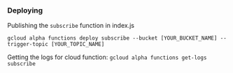 ### Deploying

Publishing the `subscribe` function in index.js

`gcloud alpha functions deploy subscribe --bucket [YOUR_BUCKET_NAME] --trigger-topic [YOUR_TOPIC_NAME]`


Getting the logs for cloud function:
`gcloud alpha functions get-logs subscribe`

